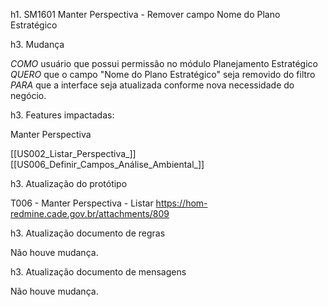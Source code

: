 h1. SM1601 Manter Perspectiva - Remover campo Nome do Plano Estratégico

h3. Mudança

*COMO* usuário que possui permissão no módulo Planejamento Estratégico
*QUERO* que o campo "Nome do Plano Estratégico" seja removido do filtro
*PARA* que a interface seja atualizada conforme nova necessidade do negócio.

h3. Features impactadas:

Manter Perspectiva

[[US002_Listar_Perspectiva_]]
[[US006_Definir_Campos_Análise_Ambiental_]]

h3. Atualização do protótipo

T006 - Manter Perspectiva - Listar
https://hom-redmine.cade.gov.br/attachments/809

h3. Atualização documento de regras

Não houve mudança.

h3. Atualização documento de mensagens

Não houve mudança.
